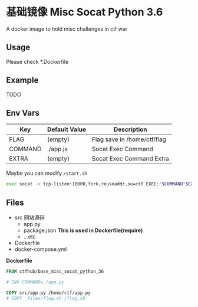 # 基础镜像 Misc Socat Python 3.6

A docker image to hold misc challenges in ctf war

## Usage

Please check *.Dockerfile

## Example

TODO

## Env Vars

| Key     | Default Value | Description                 |
| ------- | ------------- | --------------------------- |
| FLAG    | (empty)       | Flag save in /home/ctf/flag |
| COMMAND | ./app.js      | Socat Exec Command          |
| EXTRA   | (empty)       | Socat Exec Command Extra    |

Maybe you can modify `/start.sh`
```bash
exec socat -v tcp-listen:10000,fork,reuseaddr,su=ctf EXEC:"$COMMAND"$EXTRA
```

## Files

- src 网站源码
    + app.py
    + package.json **This is used in Dockerfile(require)**
    + ...etc
- Dockerfile
- docker-compose.yml


**Dockerfile**
```Dockerfile
FROM ctfhub/base_misc_socat_python_36

# ENV COMMAND=./app.py

COPY src/app.py /home/ctf/app.py
# COPY _files/flag.sh /flag.sh
```
